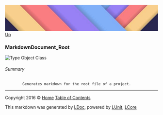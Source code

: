 ![](../Content/LDoc-banner-small.png "")
[Up](../LDoc.md)

### MarkdownDocument_Root

![Type Object Class](http://b.repl.ca/v1/Type-Object%20Class-blue.png "")




###### Summary

            Generates markdown for the root file of a project.
            



---

Copyright 2016 &copy; [Home](../../README.md) [Table of Contents](../../TableOfContents.md)

This markdown was generated by [LDoc](https://github.com/CodeSingularity/LDoc), powered by [LUnit](https://github.com/CodeSingularity/LUnit), [LCore](https://github.com/CodeSingularity/LCore)
